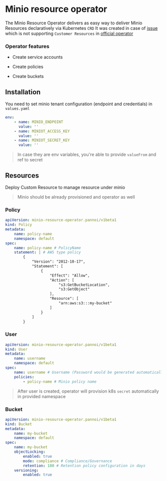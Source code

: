 # Minio resource operator

The Minio Resource Operator delivers as easy way to deliver Minio Resources declaratively via Kubernetes `CRD`
It was created in case of [issue](https://github.com/minio/operator/issues/1100) which is not supporting `Customer Resources` in [official operator](https://github.com/minio/operator)

### Operator features

* Create service accounts

* Create policies

* Create buckets

## Installation

You need to set minio tenant configuration (endpoint and credentials) in `values.yaml`

```yaml
env:
    - name: MINIO_ENDPOINT
      value: ''
    - name: MINIOT_ACCESS_KEY
      value: ''
    - name: MINIOT_SECRET_KEY
      value: ''
```

> In case  they are env variables, you're able to provide `valueFrom` and ref to secret

## Resources

Deploy Custom Resource to manage resource under minio

> Minio should be already provisioned and operator as well

### Policy
```yaml
apiVersion: minio-resource-operator.pannoi/v1beta1
kind: Policy
metadata:
    name: policy-name
    namespace: default
spec:
    name: policy-name # PolicyName
    statement: | # AWS type policy
        {
            "Version": "2012-10-17",
            "Statement": [
                {
                    "Effect": "Allow",
                    "Action": [
                        "s3:GetBucketLocation",
                        "s3:GetObject"
                    ],
                    "Resource": [
                        "arn:aws:s3:::my-bucket"
                    ]
                }
            ]
        }
```

### User
```yaml
apiVersion: minio-resource-operator.pannoi/v1beta1
kind: User
metadata:
    name: username
    namespace: default
spec:
    name: username # Username (Password would be generated automatically)
    policies:
        - policy-name # Minio policy name
```

> After user is created, operator will provision k8s `secret` automatically in provided namespace

### Bucket
```yaml
apiVersion: minio-resource-operator.pannoi/v1beta1
kind: Bucket
metadata:
    name: my-bucket
    namespace: default
spec:
    name: my-bucket
    objectLocking: 
        enabled: true 
        mode: compliance # Compliance/Governance
        retention: 180 # Retention policy configuration in days
    versioning:
        enabled: true
```